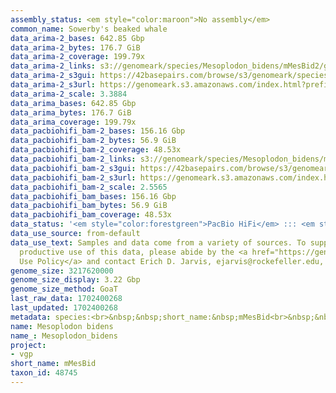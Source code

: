 ```yaml
---
assembly_status: <em style="color:maroon">No assembly</em>
common_name: Sowerby's beaked whale
data_arima-2_bases: 642.85 Gbp
data_arima-2_bytes: 176.7 GiB
data_arima-2_coverage: 199.79x
data_arima-2_links: s3://genomeark/species/Mesoplodon_bidens/mMesBid2/genomic_data/arima/<br>
data_arima-2_s3gui: https://42basepairs.com/browse/s3/genomeark/species/Mesoplodon_bidens/mMesBid2/genomic_data/arima/
data_arima-2_s3url: https://genomeark.s3.amazonaws.com/index.html?prefix=species/Mesoplodon_bidens/mMesBid2/genomic_data/arima/
data_arima-2_scale: 3.3884
data_arima_bases: 642.85 Gbp
data_arima_bytes: 176.7 GiB
data_arima_coverage: 199.79x
data_pacbiohifi_bam-2_bases: 156.16 Gbp
data_pacbiohifi_bam-2_bytes: 56.9 GiB
data_pacbiohifi_bam-2_coverage: 48.53x
data_pacbiohifi_bam-2_links: s3://genomeark/species/Mesoplodon_bidens/mMesBid2/genomic_data/pacbio_hifi/<br>
data_pacbiohifi_bam-2_s3gui: https://42basepairs.com/browse/s3/genomeark/species/Mesoplodon_bidens/mMesBid2/genomic_data/pacbio_hifi/
data_pacbiohifi_bam-2_s3url: https://genomeark.s3.amazonaws.com/index.html?prefix=species/Mesoplodon_bidens/mMesBid2/genomic_data/pacbio_hifi/
data_pacbiohifi_bam-2_scale: 2.5565
data_pacbiohifi_bam_bases: 156.16 Gbp
data_pacbiohifi_bam_bytes: 56.9 GiB
data_pacbiohifi_bam_coverage: 48.53x
data_status: '<em style="color:forestgreen">PacBio HiFi</em> ::: <em style="color:forestgreen">Arima</em>'
data_use_source: from-default
data_use_text: Samples and data come from a variety of sources. To support fair and
  productive use of this data, please abide by the <a href="https://genome10k.soe.ucsc.edu/data-use-policies/">Data
  Use Policy</a> and contact Erich D. Jarvis, ejarvis@rockefeller.edu, with any questions.
genome_size: 3217620000
genome_size_display: 3.22 Gbp
genome_size_method: GoaT
last_raw_data: 1702400268
last_updated: 1702400268
metadata: species:<br>&nbsp;&nbsp;short_name:&nbsp;mMesBid<br>&nbsp;&nbsp;name:&nbsp;Mesoplodon&nbsp;bidens<br>&nbsp;&nbsp;taxon_id:&nbsp;48745<br>&nbsp;&nbsp;common_name:&nbsp;Sowerby's&nbsp;beaked&nbsp;whale<br>&nbsp;&nbsp;order:<br>&nbsp;&nbsp;&nbsp;&nbsp;name:&nbsp;Cetacea<br>&nbsp;&nbsp;family:<br>&nbsp;&nbsp;&nbsp;&nbsp;name:&nbsp;Hyperoodontidae<br>&nbsp;&nbsp;individuals:<br>&nbsp;&nbsp;&nbsp;&nbsp;-&nbsp;short_name:&nbsp;mMesBid2<br>&nbsp;&nbsp;&nbsp;&nbsp;&nbsp;&nbsp;biosample_id:&nbsp;SAMEA112165298<br>&nbsp;&nbsp;&nbsp;&nbsp;&nbsp;&nbsp;sex:&nbsp;male<br>&nbsp;&nbsp;genome_size:&nbsp;3217620000<br>&nbsp;&nbsp;genome_size_method:&nbsp;GoaT<br>&nbsp;&nbsp;project:&nbsp;[&nbsp;vgp&nbsp;]<br>
name: Mesoplodon bidens
name_: Mesoplodon_bidens
project:
- vgp
short_name: mMesBid
taxon_id: 48745
---
```


